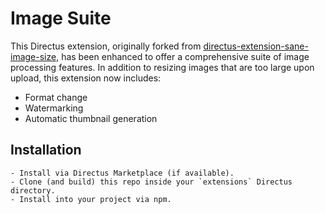 # Image Suite

This Directus extension, originally forked from [directus-extension-sane-image-size](https://github.com/martabitbrain/directus-extension-sane-image-size), has been enhanced to offer a comprehensive suite of image processing features. In addition to resizing images that are too large upon upload, this extension now includes:

- Format change
- Watermarking
- Automatic thumbnail generation
    

## Installation

    - Install via Directus Marketplace (if available).
    - Clone (and build) this repo inside your `extensions` Directus directory.
    - Install into your project via npm.
